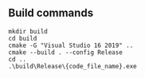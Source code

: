 ## Build commands
```
mkdir build 
cd build
cmake -G "Visual Studio 16 2019" ..
cmake --build . --config Release
cd ..
.\build\Release\{code_file_name}.exe
```
